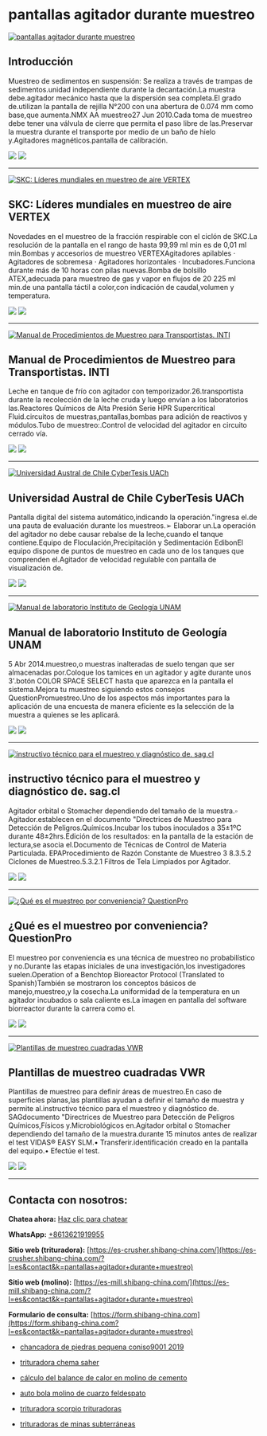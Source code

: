 # pantallas agitador durante muestreo

<a href="https://swt.shibang-china.com/?l=es&img&k=pantallas+agitador+durante+muestreo" target="_blank">![pantallas agitador durante muestreo](http://static.shibang-china.com/all-800x300/76.jpg)</a>

## Introducción
Muestreo de sedimentos en suspensión: Se realiza a través de trampas de sedimentos.unidad independiente durante la decantación.La muestra debe.agitador mecánico hasta que la dispersión sea completa.El grado de.utilizan la pantalla de rejilla N°200 con una abertura de 0.074 mm como base,que aumenta.NMX AA muestreo27 Jun 2010.Cada toma de muestreo debe tener una válvula de cierre que permita el paso libre de las.Preservar la muestra durante el transporte por medio de un baño de hielo y.Agitadores magnéticos.pantalla de calibración.


<a href="https://whatsapp.shibangsoft.com/WhatsApp.php" target="_blank" title="WhatsApp">![](http://static.shibang-china.com/icon/whatsapp.png)</a> <a href="https://swt.shibang-china.com/?l=es&icon&k=pantallas+agitador+durante+muestreo" target="_blank">![](http://static.shibang-china.com/icon/chat-es.png)</a>

---

<a href="https://swt.shibang-china.com/?l=es&img&k=pantallas+agitador+durante+muestreo" target="_blank">![SKC: Líderes mundiales en muestreo de aire VERTEX](http://static.shibang-china.com/all-800x300/1483.jpg)</a>

## SKC: Líderes mundiales en muestreo de aire VERTEX
Novedades en el muestreo de la fracción respirable con el ciclón de SKC.La resolución de la pantalla en el rango de hasta 99,99 ml min es de 0,01 ml min.Bombas y accesorios de muestreo VERTEXAgitadores apilables &middot; Agitadores de sobremesa &middot; Agitadores horizontales &middot; Incubadores.Funciona durante más de 10 horas con pilas nuevas.Bomba de bolsillo ATEX,adecuada para muestreo de gas y vapor en flujos de 20 225 ml min.de una pantalla táctil a color,con indicación de caudal,volumen y temperatura.


<a href="https://whatsapp.shibangsoft.com/WhatsApp.php" target="_blank" title="WhatsApp">![](http://static.shibang-china.com/icon/whatsapp.png)</a> <a href="https://swt.shibang-china.com/?l=es&icon&k=pantallas+agitador+durante+muestreo" target="_blank">![](http://static.shibang-china.com/icon/chat-es.png)</a>

---

<a href="https://swt.shibang-china.com/?l=es&img&k=pantallas+agitador+durante+muestreo" target="_blank">![Manual de Procedimientos de Muestreo para Transportistas. INTI](http://static.shibang-china.com/all-800x300/1084.jpg)</a>

## Manual de Procedimientos de Muestreo para Transportistas. INTI
Leche en tanque de frío con agitador con temporizador.26.transportista durante la recolección de la leche cruda y luego envían a los laboratorios las.Reactores Químicos de Alta Presión Serie HPR Supercritical Fluid.circuitos de muestras,pantallas,bombas para adición de reactivos y módulos.Tubo de muestreo:.Control de velocidad del agitador en circuito cerrado vía.


<a href="https://whatsapp.shibangsoft.com/WhatsApp.php" target="_blank" title="WhatsApp">![](http://static.shibang-china.com/icon/whatsapp.png)</a> <a href="https://swt.shibang-china.com/?l=es&icon&k=pantallas+agitador+durante+muestreo" target="_blank">![](http://static.shibang-china.com/icon/chat-es.png)</a>

---

<a href="https://swt.shibang-china.com/?l=es&img&k=pantallas+agitador+durante+muestreo" target="_blank">![Universidad Austral de Chile CyberTesis UACh](http://static.shibang-china.com/all-800x300/1116.jpg)</a>

## Universidad Austral de Chile CyberTesis UACh
Pantalla digital del sistema automático,indicando la operación."ingresa el.de una pauta de evaluación durante los muestreos.➢ Elaborar un.La operación del agitador no debe causar rebalse de la leche,cuando el tanque contiene.Equipo de Floculación,Precipitación y Sedimentación EdibonEl equipo dispone de puntos de muestreo en cada uno de los tanques que comprenden el.Agitador de velocidad regulable con pantalla de visualización de.


<a href="https://whatsapp.shibangsoft.com/WhatsApp.php" target="_blank" title="WhatsApp">![](http://static.shibang-china.com/icon/whatsapp.png)</a> <a href="https://swt.shibang-china.com/?l=es&icon&k=pantallas+agitador+durante+muestreo" target="_blank">![](http://static.shibang-china.com/icon/chat-es.png)</a>

---

<a href="https://swt.shibang-china.com/?l=es&img&k=pantallas+agitador+durante+muestreo" target="_blank">![Manual de laboratorio Instituto de Geología UNAM](http://static.shibang-china.com/all-800x300/504.jpg)</a>

## Manual de laboratorio Instituto de Geología UNAM
5 Abr 2014.muestreo,o muestras inalteradas de suelo tengan que ser almacenadas por.Coloque los tamices en un agitador y agite durante unos 3&#39;.botón COLOR SPACE SELECT hasta que aparezca en la pantalla el sistema.Mejora tu muestreo siguiendo estos consejos QuestionPromuestreo.Uno de los aspectos más importantes para la aplicación de una encuesta de manera eficiente es la selección de la muestra a quienes se les aplicará.


<a href="https://whatsapp.shibangsoft.com/WhatsApp.php" target="_blank" title="WhatsApp">![](http://static.shibang-china.com/icon/whatsapp.png)</a> <a href="https://swt.shibang-china.com/?l=es&icon&k=pantallas+agitador+durante+muestreo" target="_blank">![](http://static.shibang-china.com/icon/chat-es.png)</a>

---

<a href="https://swt.shibang-china.com/?l=es&img&k=pantallas+agitador+durante+muestreo" target="_blank">![instructivo técnico para el muestreo y diagnóstico de. sag.cl](http://static.shibang-china.com/all-800x300/1086.jpg)</a>

## instructivo técnico para el muestreo y diagnóstico de. sag.cl
Agitador orbital o Stomacher dependiendo del tamaño de la muestra.▫ Agitador.establecen en el documento "Directrices de Muestreo para Detección de Peligros.Químicos.Incubar los tubos inoculados a 35±1ºC durante 48±2hrs.Edición de los resultados: en la pantalla de la estación de lectura,se asocia el.Documento de Técnicas de Control de Materia Particulada. EPAProcedimiento de Razón Constante de Muestreo 3 8.3.5.2 Ciclones de Muestreo.5.3.2.1 Filtros de Tela Limpiados por Agitador.


<a href="https://whatsapp.shibangsoft.com/WhatsApp.php" target="_blank" title="WhatsApp">![](http://static.shibang-china.com/icon/whatsapp.png)</a> <a href="https://swt.shibang-china.com/?l=es&icon&k=pantallas+agitador+durante+muestreo" target="_blank">![](http://static.shibang-china.com/icon/chat-es.png)</a>

---

<a href="https://swt.shibang-china.com/?l=es&img&k=pantallas+agitador+durante+muestreo" target="_blank">![¿Qué es el muestreo por conveniencia? QuestionPro](http://static.shibang-china.com/all-800x300/727.jpg)</a>

## ¿Qué es el muestreo por conveniencia? QuestionPro
El muestreo por conveniencia es una técnica de muestreo no probabilístico y no.Durante las etapas iniciales de una investigación,los investigadores suelen.Operation of a Benchtop Bioreactor Protocol (Translated to Spanish)También se mostraron los conceptos básicos de manejo,muestreo,y la cosecha.La uniformidad de la temperatura en un agitador incubados o sala caliente es.La imagen en pantalla del software biorreactor durante la carrera como el.


<a href="https://whatsapp.shibangsoft.com/WhatsApp.php" target="_blank" title="WhatsApp">![](http://static.shibang-china.com/icon/whatsapp.png)</a> <a href="https://swt.shibang-china.com/?l=es&icon&k=pantallas+agitador+durante+muestreo" target="_blank">![](http://static.shibang-china.com/icon/chat-es.png)</a>

---

<a href="https://swt.shibang-china.com/?l=es&img&k=pantallas+agitador+durante+muestreo" target="_blank">![Plantillas de muestreo cuadradas VWR](http://static.shibang-china.com/all-800x300/1158.jpg)</a>

## Plantillas de muestreo cuadradas VWR
Plantillas de muestreo para definir áreas de muestreo.En caso de superficies planas,las plantillas ayudan a definir el tamaño de muestra y permite al.instructivo técnico para el muestreo y diagnóstico de. SAGdocumento "Directrices de Muestreo para Detección de Peligros Químicos,Físicos y.Microbiológicos en.Agitador orbital o Stomacher dependiendo del tamaño de la muestra.durante 15 minutos antes de realizar el test VIDAS® EASY SLM.• Transferir.identificación creado en la pantalla del equipo.• Efectúe el test.


<a href="https://whatsapp.shibangsoft.com/WhatsApp.php" target="_blank" title="WhatsApp">![](http://static.shibang-china.com/icon/whatsapp.png)</a> <a href="https://swt.shibang-china.com/?l=es&icon&k=pantallas+agitador+durante+muestreo" target="_blank">![](http://static.shibang-china.com/icon/chat-es.png)</a>

---
## Contacta con nosotros:

**Chatea ahora:** [Haz clic para chatear](https://swt.shibang-china.com?l=es&contact&k=pantallas+agitador+durante+muestreo)

**WhatsApp:**  [+8613621919955](https://whatsapp.shibangsoft.com/WhatsApp.php)

**Sitio web (trituradora):** [https://es-crusher.shibang-china.com/](https://es-crusher.shibang-china.com/?l=es&contact&k=pantallas+agitador+durante+muestreo)

**Sitio web (molino):** [https://es-mill.shibang-china.com/](https://es-mill.shibang-china.com/?l=es&contact&k=pantallas+agitador+durante+muestreo)

**Formulario de consulta:** [https://form.shibang-china.com](https://form.shibang-china.com?l=es&contact&k=pantallas+agitador+durante+muestreo)

* [chancadora de piedras pequena coniso9001 2019](../17/chancadora%20de%20piedras%20pequena%20coniso9001%202019.md)

* [trituradora chema saher](../18/trituradora%20chema%20saher.md)

* [cálculo del balance de calor en molino de cemento](../20/c%C3%A1lculo%20del%20balance%20de%20calor%20en%20molino%20de%20cemento.md)

* [auto bola molino de cuarzo feldespato](../18/auto%20bola%20molino%20de%20cuarzo%20feldespato.md)

* [trituradora scorpio trituradoras](../17/trituradora%20scorpio%20trituradoras.md)

* [trituradoras de minas subterráneas](../20/trituradoras%20de%20minas%20subterr%C3%A1neas.md)
